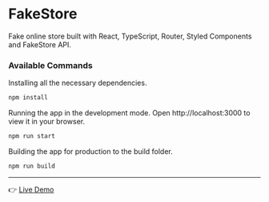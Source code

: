 # FakeStore

Fake online store built with React, TypeScript, Router, Styled Components and FakeStore API.

### Available Commands

Installing all the necessary dependencies.
```bash
npm install
```

Running the app in the development mode. Open http://localhost:3000 to view it in your browser.
```bash
npm run start
```

Building the app for production to the build folder.
```bash
npm run build
```

***

👉 [Live Demo](https://dima-sheiko.github.io/fake-store/)
